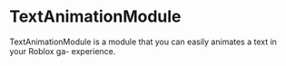 # TextAnimationModule
TextAnimationModule is a module that you can easily animates a text in your Roblox ga- experience.
